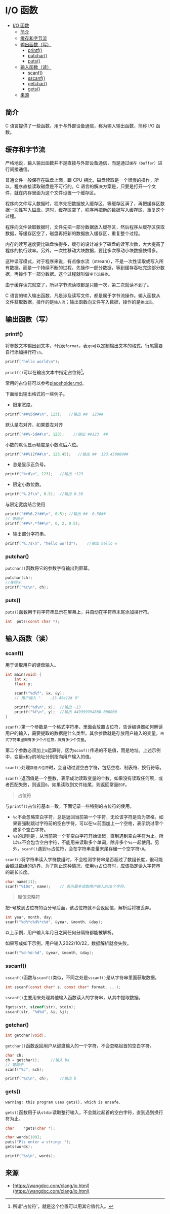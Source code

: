 # I/O 函数
- [I/O 函数](#io-函数)
  - [简介](#简介)
  - [缓存和字节流](#缓存和字节流)
  - [输出函数（写）](#输出函数写)
    - [printf()](#printf)
    - [putchar()](#putchar)
    - [puts()](#puts)
  - [输入函数（读）](#输入函数读)
    - [scanf()](#scanf)
    - [sscanf()](#sscanf)
    - [getchar()](#getchar)
    - [gets()](#gets)
  - [来源](#来源)

## 简介
C 语言提供了一些函数，用于与外部设备通信，称为输入输出函数，简称 I/O 函数。

## 缓存和字节流
严格地说，输入输出函数并不是直接与外部设备通信，而是通过`缓存（buffer）`进行间接通信。

普通文件一般保存在磁盘上面，跟 CPU 相比，磁盘读取是一个很慢的操作，所以，程序直接读取磁盘是不可行的。C 语言的解决方案是，只要是打开一个文件，就在内存里面为这个文件设置一个缓存区。

程序向文件写入数据时，程序先把数据放入缓存区，等缓存区满了，再把缓存区数据一次性写入磁盘。这时，缓存区空了，程序再把新的数据写入缓存区，重复这个过程。

程序向文件读取数据时，文件先把一部分数据放入缓存区，然后程序从缓存区获取数据，等缓存区空了，磁盘再把新的数据放入缓存区，重复整个过程。

内存的读写速度要比磁盘快得多，缓存的设计减少了磁盘的读写次数，大大提高了程序的执行效率。另外，一次性移动大块数据，要比多次移动小块数据快得多。

这种读写模式，对于程序来说，有点像水流（stream），不是一次性读取或写入所有数据，而是一个持续不断的过程。先操作一部分数据，等到缓存吞吐完这部分数据，再操作下一部分数据。这个过程就叫做`字节流操作`。

由于缓存读完就空了，所以字节流读取都是只能一次，第二次就读不到了。

C 语言的输入输出函数，凡是涉及读写文件，都是属于字节流操作。输入函数从文件获取数据，操作的是`输入流`；输出函数向文件写入数据，操作的是`输出流`。

## 输出函数（写）
### printf()
将参数文本输出到文本，`f`代表`format`，表示可以定制输出文本的格式。行尾需要自行添加换行符`\n`。
```c
printf("hello world\n");
```
`printf()`可以在输出文本中指定占位符[^1]。

[^1]: 所谓'占位符'，就是这个位置可以用其它值代入。

常用的占位符可以参考[placeholder.md](placeholder.md)。

下面给出输出格式的一些例子。
* 限定宽度。
```c
printf("##%5d##\n", 123);   //输出 ##  123##
```
默认是右对齐，如果要左对齐
```c
printf("##%-5d##\n", 123);    //输出 ##123  ##
```
小数的默认显示精度是小数点后六位。
```c
printf("##%12f##\n", 123.45);   //输出 ##  123.450000##
```
* 总是显示正负号。
```c
printf("%+d\n", 123);   //输出 +123
```
* 限定小数位数。
```c
printf("%.2f\n", 0.5);  //输出 0.50
```
与限定宽度结合使用
```c
printf("##%6.2f##\n", 0.5); //输出 ##  0.50##
// 等同于
printf("##%*.*f##\n", 6, 2, 0.5);
```
* 输出部分字符串。
```c
printf("%.7s\n", "hello world");    //输出 hello w
```

### putchar()
`putchar()`函数将它的参数字符输出到屏幕。
```c
putchar(ch);
//等同于
printf("%c\n", ch);
```

### puts()
`puts()`函数用于将字符串显示在屏幕上，并自动在字符串末尾添加换行符。
```c
int	 puts(const char *);
```

## 输入函数（读）
### scanf()
用于读取用户的键盘输入。
```c
int main(void) {
    int x;
    float y;

    scanf("%d%f", &x, &y);
    // 用户输入 "    -13.45e12# 0"

    printf("%d\n", x);  //输出 -13
    printf("%f\n", y);  //输出 449999994880.000000
}
```
`scanf()`第一个参数是一个格式字符串，里面会放置占位符，告诉编译器如何解读用户的输入，需要提取的数据是什么类型。其余参数就是存放用户输入的变量，`格式字符串里面有多少个占位符，就有多少个变量`。

第二个参数必须加上`&`运算符，因为`scanf()`传递的不是值，而是地址。上述示例中，变量`x`和`y`的地址分别指向用户输入的值。

`scanf()`处理`数值占位符`时，会自动过滤空白字符，包括空格、制表符、换行符等。

`scanf()`返回值是一个整数，表示成功读取变量的个数，如果没有读取任何项，或者匹配失败，则返回`0`。如果读取到文件结尾，则返回常量`EOF`。

> 占位符

与`printf()`占位符基本一致，下面记录一些特别的占位符的使用。

* `%c`不会忽略空白字符，总是返回当前第一个字符，无论该字符是否为空格。如果要强制跳过字符前的空白字符，可以在`%c`前面加上一个空格，表示跳过零个或多个空白字符。
* `%s`的规则是，从当前第一个非空白字符开始读起，直到遇到空白字符为止。所以`%s`不会包含空白字符，不能用来读取多个单词，除非多个`%s`一起使用。另外，`scanf()`遇到`%s`占位符，会在字符串变量末尾存储一个空字符`\0`。

`scanf()`将字符串读入字符数组时，不会检测字符串是否超过了数组长度，很可能会超过数组的边界，为了防止这种情况，使用`%s`占位符时，应该指定读入字符串的最长长度。
```c
char name[11];
scanf("%10s", name);    // 表示最多读取用户输入的10个字符。
```

> 赋值忽略符

把`*`号放到占位符的百分号后面，该占位符就不会返回值，解析后将被丢弃。
```c
int year, month, day;
scanf("%d%*c%d%*c%d", &year, &month, &day);
```
以上示例，用户输入年月日之间任何分隔符都能被解析。

如果写成如下示例，用户输入2022/10/22，数据解析就会失败。
```c
scanf("%d-%d-%d", &year, &month, &day);
```

### sscanf()
`sscanf()`函数与`scanf()`类似，不同之处是`sscanf()`是从字符串里面获取数据。
```c
int sscanf(const char* s, const char* format, ...);
```
`sscanf()`主要用来处理其他输入函数读入的字符串，从其中提取数据。
```c
fgets(str, sizeof(str), stdin);
sscanf(str, "%d%d", &i, &j);
```

### getchar()
```c
int getchar(void);
```
`getchar()`函数返回用户从键盘输入的一个字符，不会忽略起首的空白字符。
```c
char ch;
ch = getchar();     //输入 ba
// 等同于
scanf("%c", &ch);

printf("%c\n", ch);     //输出 b
```

### gets()
`warning: this program uses gets(), which is unsafe.`

`gets()`函数用于从`stdin`读取整行输入，不会跳过起首的空白字符，直到遇到换行符为止。
```c
char	*gets(char *);
```
```c
char words[100];
puts("Plz enter a string: ");
gets(words);

printf("%s\n", words);
```

## 来源
* [https://wangdoc.com/clang/io.html](https://wangdoc.com/clang/io.html)